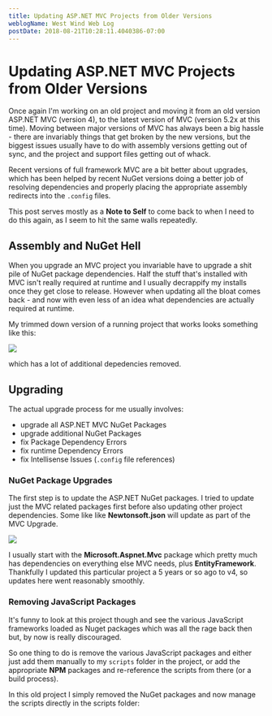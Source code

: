 ```yaml
---
title: Updating ASP.NET MVC Projects from Older Versions
weblogName: West Wind Web Log
postDate: 2018-08-21T10:28:11.4040386-07:00
---
```

# Updating ASP.NET MVC Projects from Older Versions
Once again I'm working on an old project and moving it from an old version ASP.NET MVC (version 4), to the latest version of MVC (version 5.2x at this time). Moving between major versions of MVC has always been a big hassle - there are invariably things that get broken by the new versions, but the biggest issues usually have to do with assembly versions getting out of sync, and the project and support files getting out of whack.

Recent versions of full framework MVC are a bit better about upgrades, which has been helped by recent NuGet versions doing a better job of resolving dependencies and properly placing the appropriate assembly redirects into the `.config` files.

This post serves mostly as a **Note to Self** to come back to when I need to do this again, as I seem to hit the same walls repeatedly.

## Assembly and NuGet Hell
When you upgrade an MVC project you invariable have to upgrade a shit pile of NuGet package dependencies. Half the stuff that's installed with MVC isn't really required at runtime and I usually decrappify my installs once they get close to release. However when updating all the bloat comes back - and now with even less of an idea what dependencies are actually required at runtime.

My trimmed down version of a running project that works looks something like this:

![](MvcProjectReferences.png)

which has a lot of additional depedencies removed.

## Upgrading
The actual upgrade process for me usually involves:

* upgrade all ASP.NET MVC NuGet Packages
* upgrade additional NuGet Packages
* fix Package Dependency Errors
* fix runtime Dependency Errors
* fix Intellisense Issues (`.config` file references)

### NuGet Package Upgrades
The first step is to update the ASP.NET NuGet packages. I tried to update just the MVC related packages first before also updating other project dependencies. Some like like **Newtonsoft.json** will update as part of the MVC Upgrade.

![](ProjectUpdates.png)

I usually start with the **Microsoft.Aspnet.Mvc** package which pretty much has dependencies on everything else MVC needs, plus **EntityFramework**. Thankfully I updated this particular project a 5 years or so ago to v4, so updates here went reasonably smoothly.


### Removing JavaScript Packages
It's funny to look at this project though and see the various JavaScript frameworks loaded as Nuget packages which was all the rage back then but, by now is really discouraged. 

So one thing to do is remove the various JavaScript packages and either just add them manually to my `scripts` folder in the project, or add the appropriate **NPM** packages and re-reference the scripts from there (or a build process).

In this old project I simply removed the NuGet packages and now manage the scripts directly in the scripts folder:

